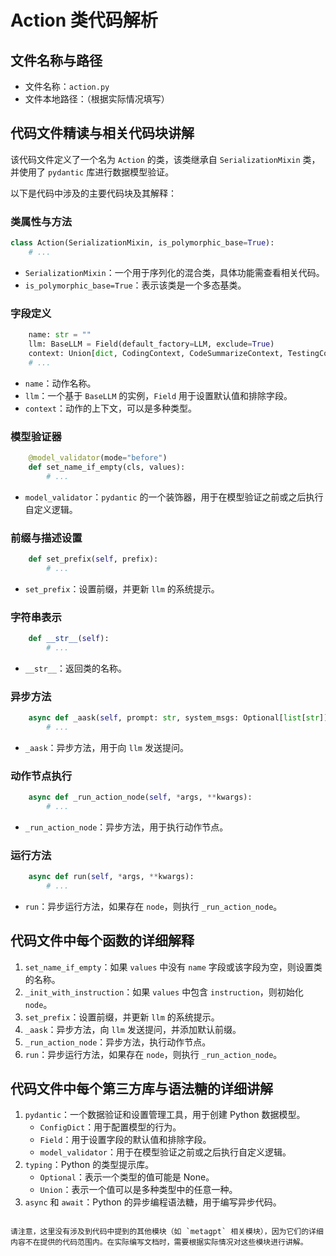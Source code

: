 
# Action 类代码解析

## 文件名称与路径

- 文件名称：`action.py`
- 文件本地路径：（根据实际情况填写）

## 代码文件精读与相关代码块讲解

该代码文件定义了一个名为 `Action` 的类，该类继承自 `SerializationMixin` 类，并使用了 `pydantic` 库进行数据模型验证。

以下是代码中涉及的主要代码块及其解释：

### 类属性与方法

```python
class Action(SerializationMixin, is_polymorphic_base=True):
    # ...
```

- `SerializationMixin`：一个用于序列化的混合类，具体功能需查看相关代码。
- `is_polymorphic_base=True`：表示该类是一个多态基类。

### 字段定义

```python
    name: str = ""
    llm: BaseLLM = Field(default_factory=LLM, exclude=True)
    context: Union[dict, CodingContext, CodeSummarizeContext, TestingContext, RunCodeContext, str, None] = ""
    # ...
```

- `name`：动作名称。
- `llm`：一个基于 `BaseLLM` 的实例，`Field` 用于设置默认值和排除字段。
- `context`：动作的上下文，可以是多种类型。

### 模型验证器

```python
    @model_validator(mode="before")
    def set_name_if_empty(cls, values):
        # ...
```

- `model_validator`：`pydantic` 的一个装饰器，用于在模型验证之前或之后执行自定义逻辑。

### 前缀与描述设置

```python
    def set_prefix(self, prefix):
        # ...
```

- `set_prefix`：设置前缀，并更新 `llm` 的系统提示。

### 字符串表示

```python
    def __str__(self):
        # ...
```

- `__str__`：返回类的名称。

### 异步方法

```python
    async def _aask(self, prompt: str, system_msgs: Optional[list[str]] = None) -> str:
        # ...
```

- `_aask`：异步方法，用于向 `llm` 发送提问。

### 动作节点执行

```python
    async def _run_action_node(self, *args, **kwargs):
        # ...
```

- `_run_action_node`：异步方法，用于执行动作节点。

### 运行方法

```python
    async def run(self, *args, **kwargs):
        # ...
```

- `run`：异步运行方法，如果存在 `node`，则执行 `_run_action_node`。

## 代码文件中每个函数的详细解释

1. `set_name_if_empty`：如果 `values` 中没有 `name` 字段或该字段为空，则设置类的名称。
2. `_init_with_instruction`：如果 `values` 中包含 `instruction`，则初始化 `node`。
3. `set_prefix`：设置前缀，并更新 `llm` 的系统提示。
4. `_aask`：异步方法，向 `llm` 发送提问，并添加默认前缀。
5. `_run_action_node`：异步方法，执行动作节点。
6. `run`：异步运行方法，如果存在 `node`，则执行 `_run_action_node`。

## 代码文件中每个第三方库与语法糖的详细讲解

1. `pydantic`：一个数据验证和设置管理工具，用于创建 Python 数据模型。
   - `ConfigDict`：用于配置模型的行为。
   - `Field`：用于设置字段的默认值和排除字段。
   - `model_validator`：用于在模型验证之前或之后执行自定义逻辑。
2. `typing`：Python 的类型提示库。
   - `Optional`：表示一个类型的值可能是 None。
   - `Union`：表示一个值可以是多种类型中的任意一种。
3. `async` 和 `await`：Python 的异步编程语法糖，用于编写异步代码。
```

请注意，这里没有涉及到代码中提到的其他模块（如 `metagpt` 相关模块），因为它们的详细内容不在提供的代码范围内。在实际编写文档时，需要根据实际情况对这些模块进行讲解。
